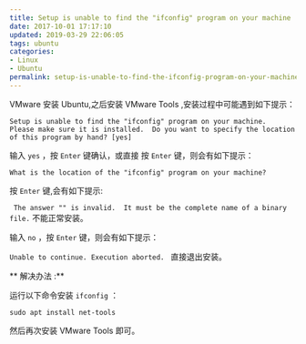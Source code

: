 ```yaml
---
title: Setup is unable to find the "ifconfig" program on your machine
date: 2017-10-01 17:17:10
updated: 2019-03-29 22:06:05
tags: ubuntu
categories: 
- Linux
- Ubuntu
permalink: setup-is-unable-to-find-the-ifconfig-program-on-your-machine.html
---
```

VMware 安装 Ubuntu,之后安装 VMware Tools ,安装过程中可能遇到如下提示：

`Setup is unable to find the "ifconfig" program on your machine.  Please make sure it is installed.  Do you want to specify the location of this program by hand? [yes]`

输入 `yes` ，按 `Enter` 键确认，或直接 按 `Enter` 键，则会有如下提示：

`What is the location of the "ifconfig" program on your machine? `

按 `Enter` 键,会有如下提示:

` The answer "" is invalid.  It must be the complete name of a binary file.`
不能正常安装。

输入 `no` ，按 `Enter` 键，则会有如下提示：

`Unable to continue.
Execution aborted.
`
直接退出安装。

** 解决办法 :**

运行以下命令安装 `ifconfig` ：

```
sudo apt install net-tools
```

然后再次安装 VMware Tools  即可。